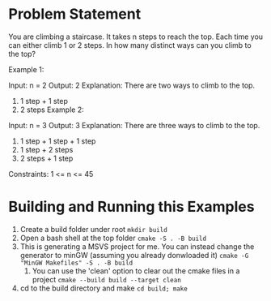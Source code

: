 # Problem Statement
You are climbing a staircase. It takes n steps to reach the top. Each time you can either climb 1 or 2 steps. In how many distinct ways can you climb to the top?

Example 1:

Input: n = 2
Output: 2
Explanation: There are two ways to climb to the top.
1. 1 step + 1 step
2. 2 steps
Example 2:

Input: n = 3
Output: 3
Explanation: There are three ways to climb to the top.
1. 1 step + 1 step + 1 step
2. 1 step + 2 steps
3. 2 steps + 1 step
 

Constraints:
1 <= n <= 45

# Building and Running this Examples
1. Create a build folder under root
   `mkdir build`
2. Open a bash shell at the top folder
    `cmake -S . -B build`
3. This is generating a MSVS project for me. You can instead change the generator to minGW (assuming you already donwloaded it)
   `cmake -G "MinGW Makefiles" -S . -B build`
   1. You can use the 'clean' option to clear out the cmake files in a project
      `cmake --build build --target clean`
4. cd to the build directory and make
   `cd build; make`